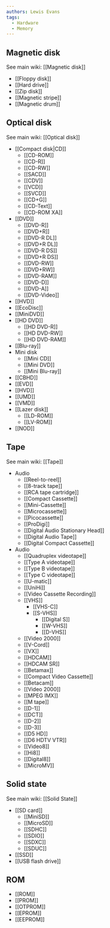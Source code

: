 ```yaml
---
authors: Lewis Evans
tags:
  - Hardware
  - Memory
---
```

## Magnetic disk
See main wiki: [[Magnetic disk]]
- [[Floppy disk]]
- [[Hard drive]]
- [[Zip disk]]
- [[Magnetic stripe]]
- [[Magnetic drum]]

## Optical disk
See main wiki: [[Optical disk]]
- [[Compact disk|CD]]
	- [[CD-ROM]]
	- [[CD-R]]
	- [[CD-RW]]
	- [[SACD]]
	- [[CDV]]
	- [[VCD]]
	- [[SVCD]]
	- [[CD+G]]
	- [[CD-Text]]
	- [[CD-ROM XA]]
- [[DVD]]
	- [[DVD-R]]
	- [[DVD+R]]
	- [[DVD-R DL]]
	- [[DVD+R DL]]
	- [[DVD-R DS]]
	- [[DVD+R DS]]
	- [[DVD-RW]]
	- [[DVD+RW]]
	- [[DVD-RAM]]
	- [[DVD-D]]
	- [[DVD-A]]
	- [[DVD-Video]]
- [[HVD]]
- [[EcoDisc]]
- [[MiniDVD]]
- [[HD DVD]]
	- [[HD DVD-R]]
	- [[HD DVD-RW]]
	- [[HD DVD-RAM]]
- [[Blu-ray]]
- Mini disk
	- [[Mini CD]]
	- [[Mini DVD]]
	- [[Mini Blu-ray]]
- [[CBHD]]
- [[EVD]]
- [[HVD]]
- [[UMD]]
- [[VMD]]
- [[Lazer disk]]
	- [[LD-ROM]]
	- [[LV-ROM]]
- [[NOD]]

## Tape
See main wiki: [[Tape]]
- Audio
	- [[Reel-to-reel]]
	- [[8-track tape]]
	- [[RCA tape cartridge]]
	- [[Compact Cassette]]
	- [[Mini-Cassette]]
	- [[Microcassette]]
	- [[Picocassette]]
	- [[ProDigi]]
	- [[Digital Audio Stationary Head]]
	- [[Digital Audio Tape]]
	- [[Digital Compact Cassette]]
- Audio
	- [[Quadruplex videotape]]
	- [[Type A videotape]]
	- [[Type B videotape]]
	- [[Type C videotape]]
	- [[U-matic]]
	- [[UniHi]]
	- [[Video Cassette Recording]]
	- [[VHS]]
		- [[VHS-C]]
		- [[S-VHS]]
			- [[Digital S]]
			- [[W-VHS]]
			- [[D-VHS]]
	- [[Video 2000]]
	- [[V-Cord]]
	- [[VX]]
	- [[HDCAM]]
	- [[HDCAM SR]]
	- [[Betamax]]
	- [[Compact Video Cassette]]
	- [[Betacam]]
	- [[Video 2000]]
	- [[MPEG IMX]]
	- [[M tape]]
	- [[D-1]]
	- [[DCT]]
	- [[D-2]]
	- [[D-3]]
	- [[D5 HD]]
	- [[D6 HDTV VTR]]
	- [[Video8]]
	- [[Hi8]]
	- [[Digital8]]
	- [[MicroMV]]
## Solid state
See main wiki: [[Solid State]]
- [[SD card]]
	- [[MiniSD]]
	- [[MicroSD]]
	- [[SDHC]]
	- [[SDIO]]
	- [[SDXC]]
	- [[SDUC]]
- [[SSD]]
- [[USB flash drive]]
## ROM
- [[ROM]]
- [[PROM]]
- [[OTPROM]]
- [[EPROM]]
- [[EEPROM]]